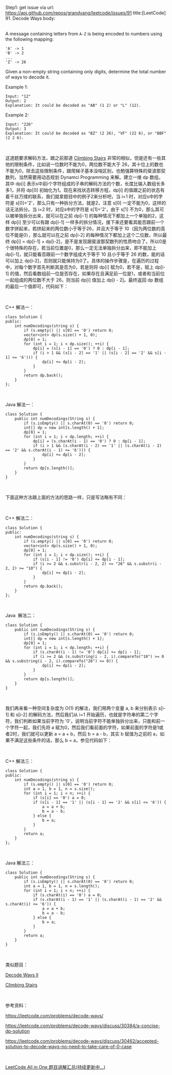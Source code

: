 Step1: get issue via url: https://api.github.com/repos/grandyang/leetcode/issues/91 
 title:[LeetCode] 91. Decode Ways 
 body:  
  

A message containing letters from `A-Z` is being encoded to numbers using the following mapping:
    
    
    'A' -> 1
    'B' -> 2
    ...
    'Z' -> 26
    

Given a non-empty string containing only digits, determine the total number of ways to decode it.

Example 1:
    
    
    Input: "12"
    Output: 2
    Explanation: It could be decoded as "AB" (1 2) or "L" (12).
    

Example 2:
    
    
    Input: "226"
    Output: 3
    Explanation: It could be decoded as "BZ" (2 26), "VF" (22 6), or "BBF" (2 2 6).

 

这道题要求解码方法，跟之前那道 [Climbing Stairs](http://www.cnblogs.com/grandyang/p/4079165.html) 非常的相似，但是还有一些其他的限制条件，比如说一位数时不能为0，两位数不能大于 26，其十位上的数也不能为0，除去这些限制条件，跟爬梯子基本没啥区别，也勉强算特殊的斐波那契数列，当然需要用动态规划 Dynamci Programming 来解。建立一维 dp 数组，其中 dp[i] 表示s中前i个字符组成的子串的解码方法的个数，长度比输入数组长多多1，并将 dp[0] 初始化为1。现在来找状态转移方程，dp[i] 的值跟之前的状态有着千丝万缕的联系，我们就拿题目中的例子2来分析吧，当 i=1 时，对应s中的字符是 s[0]='2'，那么只有一种拆分方法，就是2，注意 s[0] 一定不能为0，这样的话无法拆分。当 i=2 时，对应s中的字符是 s[1]='2'，由于 s[1] 不为0，那么其可以被单独拆分出来，就可以在之前 dp[i-1] 的每种情况下都加上一个单独的2，这样 dp[i] 至少可以有跟 dp[i-1] 一样多的拆分情况，接下来还要看其能否跟前一个数字拼起来，若拼起来的两位数小于等于26，并且大于等于 10（因为两位数的高位不能是0），那么就可以在之前 dp[i-2] 的每种情况下都加上这个二位数，所以最终 dp[i] = dp[i-1] + dp[i-2]，是不是发现跟斐波那契数列的性质吻合了。所以0是个很特殊的存在，若当前位置是0，那么一定无法单独拆分出来，即不能加上 dp[i-1]，就只能看否跟前一个数字组成大于等于 10 且小于等于 26 的数，能的话可以加上 dp[i-2]，否则就只能保持为0了。具体的操作步骤是，在遍历的过程中，对每个数字首先判断其是否为0，若是则将 dp[i] 赋为0，若不是，赋上 dp[i-1] 的值，然后看数组前一位是否存在，如果存在且满足前一位是1，或者和当前位一起组成的两位数不大于 26，则当前 dp[i] 值加上 dp[i - 2]。最终返回 dp 数组的最后一个值即可，代码如下：

 

C++ 解法一：
    
    
    class Solution {
    public:
        int numDecodings(string s) {
            if (s.empty() || s[0] == '0') return 0;
            vector<int> dp(s.size() + 1, 0);
            dp[0] = 1;
            for (int i = 1; i < dp.size(); ++i) {
                dp[i] = (s[i - 1] == '0') ? 0 : dp[i - 1];
                if (i > 1 && (s[i - 2] == '1' || (s[i - 2] == '2' && s[i - 1] <= '6'))) {
                    dp[i] += dp[i - 2];
                }
            }
            return dp.back();
        }
    };

 

Java 解法一：
    
    
    class Solution {
        public int numDecodings(String s) {
            if (s.isEmpty() || s.charAt(0) == '0') return 0;
            int[] dp = new int[s.length() + 1];
            dp[0] = 1;
            for (int i = 1; i < dp.length; ++i) {
                dp[i] = (s.charAt(i - 1) == '0') ? 0 : dp[i - 1];
                if (i > 1 && (s.charAt(i - 2) == '1' || (s.charAt(i - 2) == '2' && s.charAt(i - 1) <= '6'))) {
                    dp[i] += dp[i - 2];
                }
            }
            return dp[s.length()];
        }
    }

 

下面这种方法跟上面的方法的思路一样，只是写法略有不同：

 

C++ 解法二：
    
    
    class Solution {
    public:
        int numDecodings(string s) {
            if (s.empty() || s[0] == '0') return 0;
            vector<int> dp(s.size() + 1, 0);
            dp[0] = 1;
            for (int i = 1; i < dp.size(); ++i) {
                if (s[i - 1] != '0') dp[i] += dp[i - 1];
                if (i >= 2 && s.substr(i - 2, 2) <= "26" && s.substr(i - 2, 2) >= "10") {
                    dp[i] += dp[i - 2];
                }
            }
            return dp.back();
        }
    };

 

Java  解法二：
    
    
    class Solution {
        public int numDecodings(String s) {
            if (s.isEmpty() || s.charAt(0) == '0') return 0;
            int[] dp = new int[s.length() + 1];
            dp[0] = 1;
            for (int i = 1; i < dp.length; ++i) {
                if (s.charAt(i - 1) != '0') dp[i] += dp[i - 1];
                if (i >= 2 && (s.substring(i - 2, i).compareTo("10") >= 0 && s.substring(i - 2, i).compareTo("26") <= 0)) {
                    dp[i] += dp[i - 2];
                }
            }
            return dp[s.length()];
        }
    }

 

我们再来看一种空间复杂度为 O(1) 的解法，我们用两个变量 a, b 来分别表示 s[i-1] 和 s[i-2] 的解码方法，然后我们从 i=1 开始遍历，也就是字符串的第二个字符，我们判断如果当前字符为 '0'，说明当前字符不能单独拆分出来，只能和前一个字符一起，我们先将 a 赋为0，然后我们看前面的字符，如果前面的字符是1或者2时，我们就可以更新 a = a + b，然后 b = a - b，其实 b 赋值为之前的 a，如果不满足这些条件的话，那么 b = a，参见代码如下：

 

C++ 解法三：
    
    
    class Solution {
    public:
        int numDecodings(string s) {
            if (s.empty() || s[0] == '0') return 0;
            int a = 1, b = 1, n = s.size();
            for (int i = 1; i < n; ++i) {
                if (s[i] == '0') a = 0;
                if (s[i - 1] == '1' || (s[i - 1] == '2' && s[i] <= '6')) {
                    a = a + b;
                    b = a - b;
                } else {
                    b = a;
                }
            }
            return a;
        }
    };

 

Java 解法三：
    
    
    class Solution {
        public int numDecodings(String s) {
            if (s.isEmpty() || s.charAt(0) == '0') return 0;
            int a = 1, b = 1, n = s.length();
            for (int i = 1; i < n; ++i) {
                if (s.charAt(i) == '0') a = 0;
                if (s.charAt(i - 1) == '1' || (s.charAt(i - 1) == '2' && s.charAt(i) <= '6')) {
                    a = a + b;
                    b = a - b;
                } else {
                    b = a;
                }
            }
            return a;
        }
    }

 

类似题目：

[Decode Ways II](http://www.cnblogs.com/grandyang/p/7279152.html)

[Climbing Stairs](http://www.cnblogs.com/grandyang/p/4079165.html)

 

参考资料：

<https://leetcode.com/problems/decode-ways/>[  
](https://leetcode.com/problems/decode-ways/)

<https://leetcode.com/problems/decode-ways/discuss/30384/a-concise-dp-solution>

<https://leetcode.com/problems/decode-ways/discuss/30462/accepted-solution-to-decode-ways-no-need-to-take-care-of-0-case>

 

[LeetCode All in One 题目讲解汇总(持续更新中...)](http://www.cnblogs.com/grandyang/p/4606334.html)
